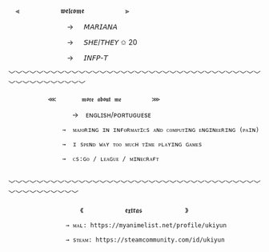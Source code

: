 ⠀          ⫷ ⠀⠀⠀⠀⠀⠀⠀     𝖜𝖊𝖑𝖈𝖔𝖒𝖊 ⠀⠀⠀⠀⠀⠀⠀     ⫸

⠀⠀⠀⠀⠀⠀⠀⠀⠀⠀⠀      →⠀⠀𝘔𝘈𝘙𝘐𝘈𝘕𝘈

⠀⠀⠀⠀⠀⠀⠀⠀⠀⠀⠀      →⠀⠀𝘚𝘏𝘌/𝘛𝘏𝘌𝘠 ✩︎ 20

⠀⠀⠀⠀⠀⠀⠀⠀⠀⠀⠀      →⠀⠀𝘐𝘕𝘍𝘗-𝘛


﹀﹀﹀﹀﹀﹀﹀﹀﹀﹀﹀﹀﹀﹀﹀﹀﹀﹀﹀﹀﹀﹀﹀﹀﹀﹀﹀﹀﹀﹀﹀﹀﹀﹀﹀﹀﹀﹀﹀﹀﹀﹀﹀﹀﹀﹀﹀

               ⋘⠀⠀⠀⠀ ⠀𝖒𝖔𝖗𝖊 𝖆𝖇𝖔𝖚𝖙 𝖒𝖊⠀⠀⠀⠀⠀⠀⠀⋙

⠀⠀⠀⠀⠀⠀⠀⠀⠀⠀⠀⠀     →⠀ ᴇɴɢʟɪsʜ/ᴘᴏʀᴛᴜɢᴜᴇsᴇ

                   →  ᴍᴀᴊᴏʀɪɴɢ ɪɴ ɪɴғᴏʀᴍᴀᴛɪᴄs ᴀɴᴅ ᴄᴏᴍᴘᴜᴛɪɴɢ ᴇɴɢɪɴᴇᴇʀɪɴɢ (ᴘᴀɪɴ)
                   
                   →  ɪ sᴘᴇɴᴅ wᴀʏ ᴛᴏᴏ ᴍᴜᴄʜ ᴛɪᴍᴇ ᴘʟᴀʏɪɴɢ ɢᴀᴍᴇs
                   
                   →  ᴄs:ɢᴏ / ʟᴇᴀɢᴜᴇ / ᴍɪɴᴇᴄʀᴀғᴛ
                   

⠀ ﹀﹀﹀﹀﹀﹀﹀﹀﹀﹀﹀﹀﹀﹀﹀﹀﹀﹀﹀﹀﹀﹀﹀﹀﹀﹀﹀﹀﹀﹀﹀﹀﹀﹀﹀﹀﹀﹀﹀﹀﹀﹀﹀﹀﹀﹀

⠀⠀⠀⠀⠀⠀⠀⠀⠀⠀⠀⠀⠀⠀《 ⠀⠀⠀⠀⠀⠀⠀⠀𝖊𝖝𝖙𝖗𝖆𝖘⠀⠀⠀⠀⠀⠀⠀⠀ 》

                    → ᴍᴀʟ: https://myanimelist.net/profile/ukiyun
                    
                    → sᴛᴇᴀᴍ: https://steamcommunity.com/id/ukiyun


<!---
ukiyun/ukiyun is a ✨ special ✨ repository because its `README.md` (this file) appears on your GitHub profile.
You can click the Preview link to take a look at your changes.
--->
